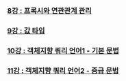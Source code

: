 ### [8강 : 프록시와 연관관계 관리](https://www.notion.so/Section-8-ed8ee89028cd43ce9aa75384a1332352)
### [9강 : 값 타입](https://www.notion.so/Section-9-9ba8b30737b64affa18b9057f7a2f604)
### [10강 : 객체지향 쿼리 언어1 - 기본 문법](https://www.notion.so/Section-10-1-0c5bf94f31314302b90104a99b82adcf)
### [11강 : 객체지향 쿼리 언어2 - 중급 문법](https://www.notion.so/Section-11-2-d30d865201184c058d081932588e6046)
